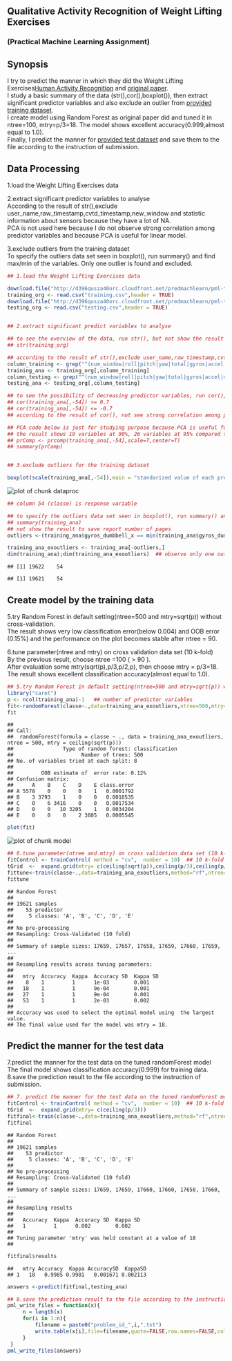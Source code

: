 ## Qualitative Activity Recognition of Weight Lifting Exercises  
### (Practical Machine Learning Assignment)  

## Synopsis   
I try to predict the manner in which they did the Weight Lifting Exercises[Human Activity Recognition](http://groupware.les.inf.puc-rio.br/har) and [original paper](http://groupware.les.inf.puc-rio.br/public/papers/2013.Velloso.QAR-WLE.pdf).  
I study a basic summary of the data (str(),cor(),boxplot()), then extract significant predictor variables and also exclude an outlier from [provided training dataset](https://d396qusza40orc.cloudfront.net/predmachlearn/pml-training.csv).  
I create model using Random Forest as original paper did and tuned it in ntree=100, mtry=p/3=18. The model shows excellent accuracy(0.999,almost equal to 1.0).  
Finally, I predict the manner for [provided test dataset](https://d396qusza40orc.cloudfront.net/predmachlearn/pml-testing.csv) and save them to the file according to the instruction of submission.  

## Data Processing  
1.load the Weight Lifting Exercises data  
  
2.extract significant predictor variables to analyse  
According to the result of str(),exclude user_name,raw_timestamp,cvtd_timestamp,new_window and statistic information about sensors because they have a lot of NA.  
PCA is not used here because I do not observe strong correlation among predictor variables and because PCA is useful for linear model.  
  
3.exclude outliers from the training dataset  
To specify the outliers data set seen in boxplot(), run summary() and find max/min of the variables. Only one outlier is found and excluded.  

```r
## 1.load the Weight Lifting Exercises data  

download.file("http://d396qusza40orc.cloudfront.net/predmachlearn/pml-training.csv","training.csv")  ## change "https" into "http" to mask error message from knitr
training_org <- read.csv("training.csv",header = TRUE) 
download.file("http://d396qusza40orc.cloudfront.net/predmachlearn/pml-testing.csv","testing.csv")  ## change "https" into "http" to mask error message from knitr
testing_org <- read.csv("testing.csv",header = TRUE)


## 2.extract significant predict variables to analyse   

## to see the overview of the data, run str(), but not show the result to save number of report pages  
## str(training_org)  

## according to the result of str(),exclude user_name,raw_timestamp,cvtd_timestamp,new_window and statistic information about sensors because they have a lot of NA   
column_training <- grep("^(num_window|roll|pitch|yaw|total|gyros|accel|magnet|classe)", names(training_org))
training_ana <- training_org[,column_training]
column_testing <- grep("^(num_window|roll|pitch|yaw|total|gyros|accel|magnet|problem_id)", names(testing_org))
testing_ana <- testing_org[,column_testing]

## to see the possibility of decreasing predictor variables, run cor(), but not show cor() result to save number of report pages 
## cor(training_ana[,-54]) >= 0.7    
## cor(training_ana[,-54]) <= -0.7
## according to the result of cor(), not see strong correlation among predictor variables

## PCA code below is just for studying purpose because PCA is useful for linear model
## the result shows 19 variables at 90%, 26 variables at 95% compared to original 53 variables
## prComp <- prcomp(training_ana[,-54],scale=T,center=T)
## summary(prComp)


## 3.exclude outliers for the training dataset   

boxplot(scale(training_ana[,-54]),main = "standarized value of each predictor variables", xlab = "predictor variables in column order ", ylab = "standarized value")
```

![plot of chunk dataproc](figure/dataproc.png) 

```r
## column 54 (classe) is response variable  

## to specify the outliers data set seen in boxplot(), run summary() and find max/min of the variables
## summary(training_ana)  
## not show the result to save report number of pages 
outliers <-(training_ana$gyros_dumbbell_x == min(training_ana$gyros_dumbbell_x)) | (training_ana$gyros_dumbbell_y == max(training_ana$gyros_dumbbell_y)) |     (training_ana$gyros_dumbbell_z == max(training_ana$gyros_dumbbell_z)) | (training_ana$gyros_forearm_x  == min(training_ana$gyros_forearm_x)) |                 (training_ana$gyros_forearm_y  == max(training_ana$gyros_forearm_y)) |(training_ana$gyros_forearm_z  == max(training_ana$gyros_forearm_z))

training_ana_exoutliers <- training_ana[-outliers,]
dim(training_ana);dim(training_ana_exoutliers)  ## observe only one outlier data
```

```
## [1] 19622    54
```

```
## [1] 19621    54
```
## Create model by the training data   
5.try Random Forest in default setting(ntree=500 and mtry=sqrt(p)) without cross-validation.     
 The result shows very low classification error(below 0.004) and OOB error (0.15%) and the performance on the plot becomes stable after ntree = 90.   
   
6.tune parameter(ntree and mtry) on cross validation data set (10 k-fold)     
 By the previous result, choose ntree =100 ( > 90 ).  
 After evaluation some mtry(sqrt(p),p/3,p/2,p), then choose mtry = p/3=18.  
 The result shows excellent classification accuracy(almost equal to 1.0).  

```r
## 5.try Random Forest in default setting(ntree=500 and mtry=sqrt(p)) without cross-validation  
library("caret")
p <- ncol(training_ana)-1   ## number of predictor variables
fit<-randomForest(classe~.,data=training_ana_exoutliers,ntree=500,mtry=ceiling(sqrt(p)))
fit
```

```
## 
## Call:
##  randomForest(formula = classe ~ ., data = training_ana_exoutliers,      ntree = 500, mtry = ceiling(sqrt(p))) 
##                Type of random forest: classification
##                      Number of trees: 500
## No. of variables tried at each split: 8
## 
##         OOB estimate of  error rate: 0.12%
## Confusion matrix:
##      A    B    C    D    E class.error
## A 5578    0    0    0    1   0.0001792
## B    3 3793    1    0    0   0.0010535
## C    0    6 3416    0    0   0.0017534
## D    0    0   10 3205    1   0.0034204
## E    0    0    0    2 3605   0.0005545
```

```r
plot(fit)
```

![plot of chunk model](figure/model.png) 

```r
## 6.tune parameter(ntree and mtry) on cross validation data set (10 k-fold)    
fitControl <- trainControl( method = "cv",  number = 10)  ## 10 k-fold
tGrid  <-  expand.grid(mtry= c(ceiling(sqrt(p)),ceiling(p/3),ceiling(p/2),p))
fittune<-train(classe~.,data=training_ana_exoutliers,method="rf",ntree=100,trControl = fitControl,tuneGrid = tGrid,trace=F)
fittune
```

```
## Random Forest 
## 
## 19621 samples
##    53 predictor
##     5 classes: 'A', 'B', 'C', 'D', 'E' 
## 
## No pre-processing
## Resampling: Cross-Validated (10 fold) 
## 
## Summary of sample sizes: 17659, 17657, 17658, 17659, 17660, 17659, ... 
## 
## Resampling results across tuning parameters:
## 
##   mtry  Accuracy  Kappa  Accuracy SD  Kappa SD
##    8    1         1      1e-03        0.001   
##   18    1         1      9e-04        0.001   
##   27    1         1      9e-04        0.001   
##   53    1         1      2e-03        0.002   
## 
## Accuracy was used to select the optimal model using  the largest value.
## The final value used for the model was mtry = 18.
```

## Predict the manner for the test data  
7.predict the manner for the test data on the tuned randomForest model  
 The final model shows classification accuracy(0.999) for training data.  
8.save the prediction result to the file according to the instruction of submission.

```r
## 7. predict the manner for the test data on the tuned randomForest model
fitControl <- trainControl( method = "cv",  number = 10)  ## 10 k-fold
tGrid  <-  expand.grid(mtry= c(ceiling(p/3)))
fitfinal<-train(classe~.,data=training_ana_exoutliers,method="rf",ntree=100,trControl = fitControl,tuneGrid = tGrid,trace=F)
fitfinal
```

```
## Random Forest 
## 
## 19621 samples
##    53 predictor
##     5 classes: 'A', 'B', 'C', 'D', 'E' 
## 
## No pre-processing
## Resampling: Cross-Validated (10 fold) 
## 
## Summary of sample sizes: 17659, 17659, 17660, 17660, 17658, 17660, ... 
## 
## Resampling results
## 
##   Accuracy  Kappa  Accuracy SD  Kappa SD
##   1         1      0.002        0.002   
## 
## Tuning parameter 'mtry' was held constant at a value of 18
## 
```

```r
fitfinal$results
```

```
##   mtry Accuracy  Kappa AccuracySD  KappaSD
## 1   18   0.9985 0.9981   0.001671 0.002113
```

```r
answers <-predict(fitfinal,testing_ana)  

## 8.save the prediction result to the file according to the instruction of submission   
pml_write_files = function(x){
     n = length(x)
     for(i in 1:n){
         filename = paste0("problem_id_",i,".txt")
         write.table(x[i],file=filename,quote=FALSE,row.names=FALSE,col.names=FALSE)
     }
 }
pml_write_files(answers)
```
